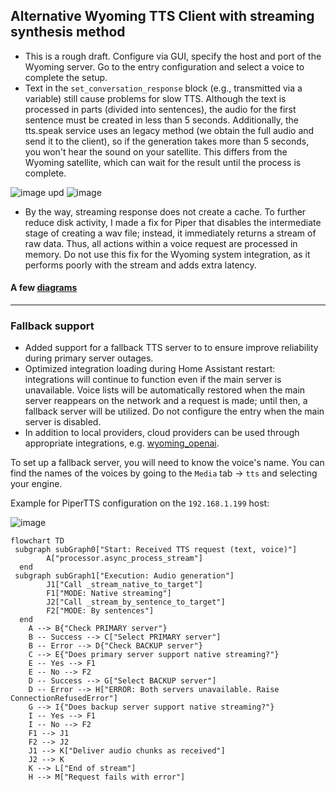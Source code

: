 
## Alternative Wyoming TTS Client with streaming synthesis method

- This is a rough draft. Configure via GUI, specify the host and port of the Wyoming server. Go to the entry configuration and select a voice to complete the setup.
- Text in the `set_conversation_response` block (e.g., transmitted via a variable) still cause problems for slow TTS. Although the text is processed in parts (divided into sentences), the audio for the first sentence must be created in less than 5 seconds. Additionally, the tts.speak service uses an legacy method (we obtain the full audio and send it to the client), so if the generation takes more than 5 seconds, you won't hear the sound on your satellite. This differs from the Wyoming satellite, which can wait for the result until the process is complete.

![image](https://github.com/user-attachments/assets/e4bd8fce-4013-44b8-bea0-d901b8434240)
upd
![image](https://github.com/user-attachments/assets/d9a4089a-7f64-40e7-aeca-71958061190a)


- By the way, streaming response does not create a cache. To further reduce disk activity, I made a fix for Piper that disables the intermediate stage of creating a wav file; instead, it immediately returns a stream of raw data. Thus, all actions within a voice request are processed in memory. Do not use this fix for the Wyoming system integration, as it performs poorly with the stream and adds extra latency.

#### A few [diagrams](https://github.com/mitrokun/streaming_tts_proxy/blob/main/DIAGRAM.md)

---
### Fallback support

* Added support for a fallback TTS server to to ensure improve reliability  during primary server outages.
* Optimized integration loading during Home Assistant restart: integrations will continue to function even if the main server is unavailable. Voice lists will be automatically restored when the main server reappears on the network and a request is made; until then, a fallback server will be utilized. Do not configure the entry when the main server is disabled.
* In addition to local providers, cloud providers can be used through appropriate integrations, e.g. [wyoming_openai](https://github.com/roryeckel/wyoming_openai).

To set up a fallback server, you will need to know the voice's name. You can find the names of the voices by going to the `Media` tab -> `tts`  and selecting your engine.

Example for PiperTTS configuration on the `192.168.1.199` host:

![image](https://github.com/user-attachments/assets/d01bcf2e-caf2-4bd7-922f-af6771959f90)

```mermaid
flowchart TD
 subgraph subGraph0["Start: Received TTS request (text, voice)"]
        A["processor.async_process_stream"]
  end
 subgraph subGraph1["Execution: Audio generation"]
        J1["Call _stream_native_to_target"]
        F1["MODE: Native streaming"]
        J2["Call _stream_by_sentence_to_target"]
        F2["MODE: By sentences"]
  end
    A --> B{"Check PRIMARY server"}
    B -- Success --> C["Select PRIMARY server"]
    B -- Error --> D{"Check BACKUP server"}
    C --> E{"Does primary server support native streaming?"}
    E -- Yes --> F1
    E -- No --> F2
    D -- Success --> G["Select BACKUP server"]
    D -- Error --> H["ERROR: Both servers unavailable. Raise ConnectionRefusedError"]
    G --> I{"Does backup server support native streaming?"}
    I -- Yes --> F1
    I -- No --> F2
    F1 --> J1
    F2 --> J2
    J1 --> K["Deliver audio chunks as received"]
    J2 --> K
    K --> L["End of stream"]
    H --> M["Request fails with error"]
```
